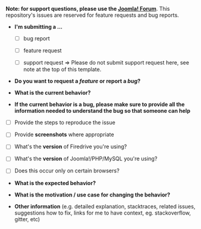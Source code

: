 **Note: for support questions, please use the [Joomla! Forum](http://forum.joomla.org)**. This repository's issues are reserved for feature requests and bug reports.

* **I'm submitting a ...**
  - [ ] bug report
  - [ ] feature request
  - [ ] support request => Please do not submit support request here, see note at the top of this template.


* **Do you want to request a *feature* or report a *bug*?**

  

* **What is the current behavior?**

  

* **If the current behavior is a bug, please make sure to provide all the information needed to understand the bug so that someone can help** 

- [ ] Provide the steps to reproduce the issue
- [ ] Provide **screenshots** where appropriate
- [ ] What's the **version** of Firedrive you're using?
- [ ] What's the **version** of Joomla!/PHP/MySQL you're using?
- [ ] Does this occur only on certain browsers?


* **What is the expected behavior?**



* **What is the motivation / use case for changing the behavior?**



* **Other information** (e.g. detailed explanation, stacktraces, related issues, suggestions how to fix, links for me to have context, eg. stackoverflow, gitter, etc)
